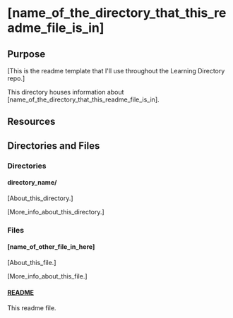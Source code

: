 # [name_of_the_directory_that_this_readme_file_is_in]

## Purpose

[This is the readme template that I'll use throughout the Learning Directory repo.]

This directory houses information about [name_of_the_directory_that_this_readme_file_is_in].

## Resources

## Directories and Files

### Directories

#### directory_name/

[About_this_directory.]

[More_info_about_this_directory.]

### Files

#### [name_of_other_file_in_here]

[About_this_file.]

[More_info_about_this_file.]

#### [README](./README.md)

This readme file.
